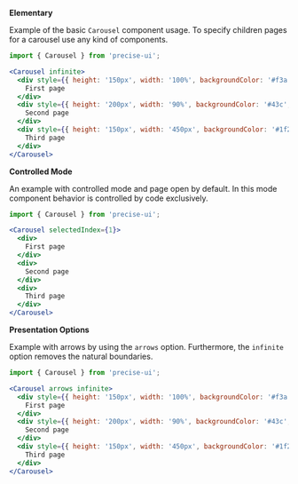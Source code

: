**Elementary**

Example of the basic `Carousel` component usage. To specify children pages for a carousel use any kind of components.

```jsx
import { Carousel } from 'precise-ui';

<Carousel infinite>
  <div style={{ height: '150px', width: '100%', backgroundColor: '#f3a', display: 'flex', justifyContent: 'center', alignItems: 'center'}}>
    First page
  </div>
  <div style={{ height: '200px', width: '90%', backgroundColor: '#43c', display: 'flex', justifyContent: 'center', alignItems: 'center'}}>
    Second page
  </div>
  <div style={{ height: '150px', width: '450px', backgroundColor: '#1f2', display: 'flex', justifyContent: 'center', alignItems: 'center'}}>
    Third page
  </div>
</Carousel>
```

**Controlled Mode**

An example with controlled mode and page open by default. In this mode component behavior is controlled by code exclusively.

```jsx
import { Carousel } from 'precise-ui';

<Carousel selectedIndex={1}>
  <div>
    First page
  </div>
  <div>
    Second page
  </div>
  <div>
    Third page
  </div>
</Carousel>
```

**Presentation Options**

Example with arrows by using the `arrows` option. Furthermore, the `infinite` option removes the natural boundaries.

```jsx
import { Carousel } from 'precise-ui';

<Carousel arrows infinite>
  <div style={{ height: '150px', width: '100%', backgroundColor: '#f3a', display: 'flex', justifyContent: 'center', alignItems: 'center'}}>
    First page
  </div>
  <div style={{ height: '200px', width: '90%', backgroundColor: '#43c', display: 'flex', justifyContent: 'center', alignItems: 'center'}}>
    Second page
  </div>
  <div style={{ height: '150px', width: '450px', backgroundColor: '#1f2', display: 'flex', justifyContent: 'center', alignItems: 'center'}}>
    Third page
  </div>
</Carousel>
```
